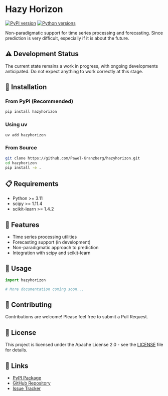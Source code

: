 # Hazy Horizon

[![PyPI version](https://badge.fury.io/py/hazyhorizon.svg)](https://badge.fury.io/py/hazyhorizon)
[![Python versions](https://img.shields.io/pypi/pyversions/hazyhorizon.svg)](https://pypi.org/project/hazyhorizon/)

Non-paradigmatic support for time series processing and forecasting. Since prediction is very difficult, especially if it is about the future.

## ⚠️ Development Status

The current state remains a work in progress, with ongoing developments anticipated. Do not expect anything to work correctly at this stage.

## 🚀 Installation

### From PyPI (Recommended)

```bash
pip install hazyhorizon
```

### Using uv

```bash
uv add hazyhorizon
```

### From Source

```bash
git clone https://github.com/Pawel-Kranzberg/hazyhorizon.git
cd hazyhorizon
pip install -e .
```

## 📋 Requirements

- Python >= 3.11
- scipy >= 1.11.4
- scikit-learn >= 1.4.2

## 🎯 Features

- Time series processing utilities
- Forecasting support (in development)
- Non-paradigmatic approach to prediction
- Integration with scipy and scikit-learn

## 📖 Usage

```python
import hazyhorizon

# More documentation coming soon...
```

## 🤝 Contributing

Contributions are welcome! Please feel free to submit a Pull Request.

## 📄 License

This project is licensed under the Apache License 2.0 - see the [LICENSE](LICENSE) file for details.

## 🔗 Links

- [PyPI Package](https://pypi.org/project/hazyhorizon/)
- [GitHub Repository](https://github.com/Pawel-Kranzberg/hazyhorizon)
- [Issue Tracker](https://github.com/Pawel-Kranzberg/hazyhorizon/issues)

